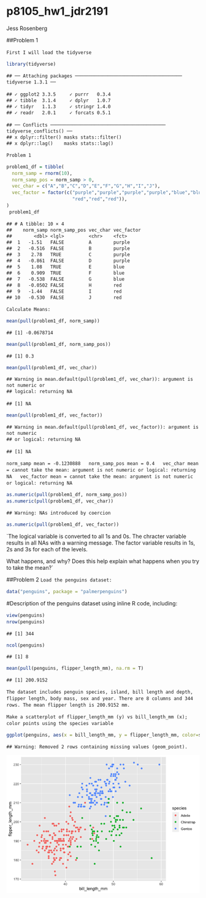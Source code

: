 p8105\_hw1\_jdr2191
================
Jess Rosenberg

\#\#Problem 1

`First I will load the tidyverse`

``` r
library(tidyverse)
```

    ## ── Attaching packages ─────────────────────────────────────── tidyverse 1.3.1 ──

    ## ✓ ggplot2 3.3.5     ✓ purrr   0.3.4
    ## ✓ tibble  3.1.4     ✓ dplyr   1.0.7
    ## ✓ tidyr   1.1.3     ✓ stringr 1.4.0
    ## ✓ readr   2.0.1     ✓ forcats 0.5.1

    ## ── Conflicts ────────────────────────────────────────── tidyverse_conflicts() ──
    ## x dplyr::filter() masks stats::filter()
    ## x dplyr::lag()    masks stats::lag()

`Problem 1`

``` r
problem1_df = tibble(
  norm_samp = rnorm(10),
  norm_samp_pos = norm_samp > 0,
  vec_char = c("A","B","C","D","E","F","G","H","I","J"),
  vec_factor = factor(c("purple","purple","purple","purple","blue","blue","blue",
                        "red","red","red")),
)
 problem1_df
```

    ## # A tibble: 10 × 4
    ##    norm_samp norm_samp_pos vec_char vec_factor
    ##        <dbl> <lgl>         <chr>    <fct>     
    ##  1   -1.51   FALSE         A        purple    
    ##  2   -0.516  FALSE         B        purple    
    ##  3    2.78   TRUE          C        purple    
    ##  4   -0.861  FALSE         D        purple    
    ##  5    1.08   TRUE          E        blue      
    ##  6    0.909  TRUE          F        blue      
    ##  7   -0.538  FALSE         G        blue      
    ##  8   -0.0502 FALSE         H        red       
    ##  9   -1.44   FALSE         I        red       
    ## 10   -0.530  FALSE         J        red

`Calculate Means:`

``` r
mean(pull(problem1_df, norm_samp))
```

    ## [1] -0.0678714

``` r
mean(pull(problem1_df, norm_samp_pos))
```

    ## [1] 0.3

``` r
mean(pull(problem1_df, vec_char))
```

    ## Warning in mean.default(pull(problem1_df, vec_char)): argument is not numeric or
    ## logical: returning NA

    ## [1] NA

``` r
mean(pull(problem1_df, vec_factor))
```

    ## Warning in mean.default(pull(problem1_df, vec_factor)): argument is not numeric
    ## or logical: returning NA

    ## [1] NA

`norm_samp mean = -0.1230888   norm_samp_pos mean = 0.4   vec_char mean = cannot take the mean: argument is not numeric or logical: returning NA   vec_factor mean = cannot take the mean: argument is not numeric or logical: returning NA`

``` r
as.numeric(pull(problem1_df, norm_samp_pos))
as.numeric(pull(problem1_df, vec_char))
```

    ## Warning: NAs introduced by coercion

``` r
as.numeric(pull(problem1_df, vec_factor))
```

\`The logical variable is converted to all 1s and 0s. The chracter
variable results in all NAs with a warning message. The factor variable
results in 1s, 2s and 3s for each of the levels.

What happens, and why? Does this help explain what happens when you try
to take the mean?\`

\#\#Problem 2 `Load the penguins dataset:`

``` r
data("penguins", package = "palmerpenguins")
```

\#Description of the penguins dataset using inline R code, including:

``` r
view(penguins)
nrow(penguins)
```

    ## [1] 344

``` r
ncol(penguins)
```

    ## [1] 8

``` r
mean(pull(penguins, flipper_length_mm), na.rm = T)
```

    ## [1] 200.9152

`The dataset includes penguin species, island, bill length and depth, flipper length, body mass, sex and year. There are 8 columns and 344 rows. The mean flipper length is 200.9152 mm.`

`Make a scatterplot of flipper_length_mm (y) vs bill_length_mm (x); color points using the species variable`

``` r
ggplot(penguins, aes(x = bill_length_mm, y = flipper_length_mm, color=species)) + geom_point()
```

    ## Warning: Removed 2 rows containing missing values (geom_point).

![](p8105_hw1_jdr2191_files/figure-gfm/unnamed-chunk-7-1.png)<!-- -->
